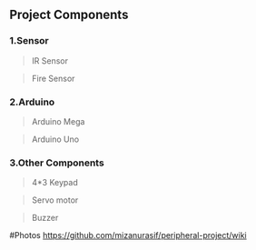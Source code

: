 
## Project Components

### 1.Sensor
  > IR Sensor

  > Fire Sensor

### 2.Arduino

  > Arduino Mega

  > Arduino Uno

 ### 3.Other Components

  > 4*3 Keypad

  > Servo motor

  > Buzzer
  
  #Photos
  https://github.com/mizanurasif/peripheral-project/wiki
